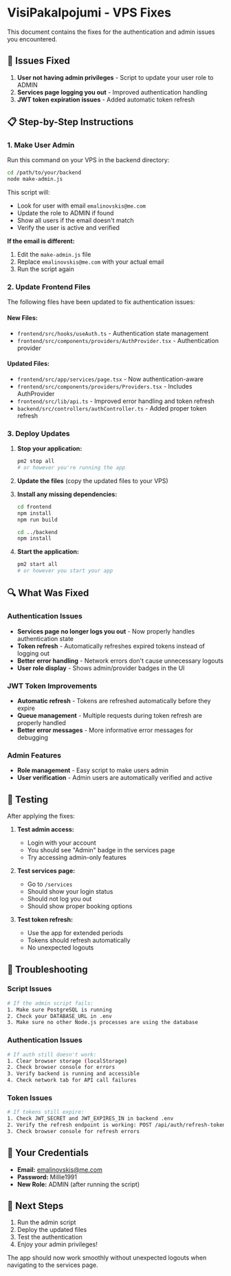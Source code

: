 # VisiPakalpojumi - VPS Fixes

This document contains the fixes for the authentication and admin issues you encountered.

## 🔧 Issues Fixed

1. **User not having admin privileges** - Script to update your user role to ADMIN
2. **Services page logging you out** - Improved authentication handling
3. **JWT token expiration issues** - Added automatic token refresh

## 📋 Step-by-Step Instructions

### 1. Make User Admin

Run this command on your VPS in the backend directory:

```bash
cd /path/to/your/backend
node make-admin.js
```

This script will:
- Look for user with email `emalinovskis@me.com`
- Update the role to ADMIN if found
- Show all users if the email doesn't match
- Verify the user is active and verified

**If the email is different:**
1. Edit the `make-admin.js` file
2. Replace `emalinovskis@me.com` with your actual email
3. Run the script again

### 2. Update Frontend Files

The following files have been updated to fix authentication issues:

#### New Files:
- `frontend/src/hooks/useAuth.ts` - Authentication state management
- `frontend/src/components/providers/AuthProvider.tsx` - Authentication provider

#### Updated Files:
- `frontend/src/app/services/page.tsx` - Now authentication-aware
- `frontend/src/components/providers/Providers.tsx` - Includes AuthProvider
- `frontend/src/lib/api.ts` - Improved error handling and token refresh
- `backend/src/controllers/authController.ts` - Added proper token refresh

### 3. Deploy Updates

1. **Stop your application:**
   ```bash
   pm2 stop all
   # or however you're running the app
   ```

2. **Update the files** (copy the updated files to your VPS)

3. **Install any missing dependencies:**
   ```bash
   cd frontend
   npm install
   npm run build

   cd ../backend
   npm install
   ```

4. **Start the application:**
   ```bash
   pm2 start all
   # or however you start your app
   ```

## 🔍 What Was Fixed

### Authentication Issues
- **Services page no longer logs you out** - Now properly handles authentication state
- **Token refresh** - Automatically refreshes expired tokens instead of logging out
- **Better error handling** - Network errors don't cause unnecessary logouts
- **User role display** - Shows admin/provider badges in the UI

### JWT Token Improvements
- **Automatic refresh** - Tokens are refreshed automatically before they expire
- **Queue management** - Multiple requests during token refresh are properly handled
- **Better error messages** - More informative error messages for debugging

### Admin Features
- **Role management** - Easy script to make users admin
- **User verification** - Admin users are automatically verified and active

## 🧪 Testing

After applying the fixes:

1. **Test admin access:**
   - Login with your account
   - You should see "Admin" badge in the services page
   - Try accessing admin-only features

2. **Test services page:**
   - Go to `/services`
   - Should show your login status
   - Should not log you out
   - Should show proper booking options

3. **Test token refresh:**
   - Use the app for extended periods
   - Tokens should refresh automatically
   - No unexpected logouts

## 🚨 Troubleshooting

### Script Issues
```bash
# If the admin script fails:
1. Make sure PostgreSQL is running
2. Check your DATABASE_URL in .env
3. Make sure no other Node.js processes are using the database
```

### Authentication Issues
```bash
# If auth still doesn't work:
1. Clear browser storage (localStorage)
2. Check browser console for errors
3. Verify backend is running and accessible
4. Check network tab for API call failures
```

### Token Issues
```bash
# If tokens still expire:
1. Check JWT_SECRET and JWT_EXPIRES_IN in backend .env
2. Verify the refresh endpoint is working: POST /api/auth/refresh-token
3. Check browser console for refresh errors
```

## 📧 Your Credentials

- **Email:** emalinovskis@me.com
- **Password:** Millie1991
- **New Role:** ADMIN (after running the script)

## 🎯 Next Steps

1. Run the admin script
2. Deploy the updated files
3. Test the authentication
4. Enjoy your admin privileges!

The app should now work smoothly without unexpected logouts when navigating to the services page.